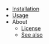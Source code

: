 - [Installation](installation.md)
- [Usage](usage.md)
- About
	- [License](about/license.md)
	- [See also](about/see_also.md)
